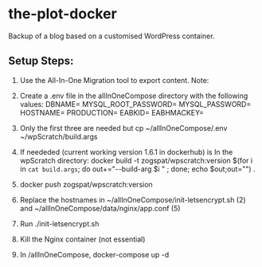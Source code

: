 # the-plot-docker

Backup of a blog based on a customised WordPress container. 

## Setup Steps:
1. Use the All-In-One Migration tool to export content. Note:
2. Create a .env file in the allInOneCompose directory with the following values:
DBNAME=
MYSQL_ROOT_PASSWORD=
MYSQL_PASSWORD=
HOSTNAME=
PRODUCTION=
EABKID=
EABHMACKEY=

3. Only the first three are needed but cp ~/allInOneCompose/.env ~/wpScratch/build.args
4. If neededed (current working version 1.6.1 in dockerhub) is In the wpScratch directory: docker build -t zogspat/wpscratch:version $(for i in `cat build.args`; do out+="--build-arg $i " ; done; echo $out;out="") .
5. docker push zogspat/wpscratch:version
6. Replace the hostnames in ~/allInOneCompose/init-letsencrypt.sh (2) and ~/allInOneCompose/data/nginx/app.conf (5)
7. Run ./init-letsencrypt.sh
8. Kill the Nginx container (not essential)
9. In /allInOneCompose, docker-compose up -d
